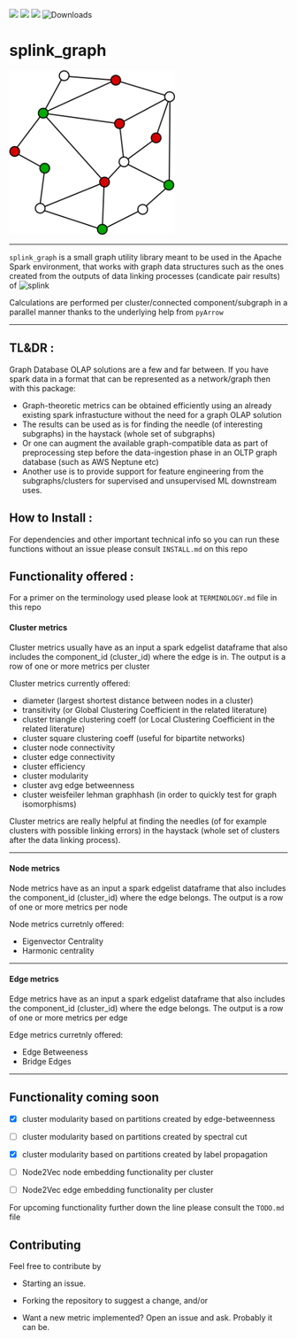 
![](https://img.shields.io/badge/spark-%3E%3D2.4.x-orange) ![](https://img.shields.io/github/languages/top/moj-analytical-services/splink_graph) ![](https://img.shields.io/pypi/v/splink_graph) ![Downloads](https://pepy.tech/badge/splink-graph)

# splink_graph



![](https://github.com/moj-analytical-services/splink_graph/raw/master/notebooks/splink_graph300x297.png)

---


`splink_graph` is a small graph utility library meant to be used in the Apache Spark environment, that works with graph data structures 
such as the ones created from the outputs of data linking processes (candicate pair results) of ![splink](https://github.com/moj-analytical-services/splink) 

Calculations are performed per cluster/connected component/subgraph in a parallel manner thanks to the underlying help from `pyArrow`

---
## TL&DR :

Graph Database OLAP solutions are a few and far between. 
If you have spark data in a format that can be represented as a network/graph then with this package:

- Graph-theoretic metrics can be obtained efficiently using an already existing spark infrastucture without the need for a graph OLAP solution
- The results can be used as is for finding the needle (of interesting subgraphs) in the haystack (whole set of subgraphs)
- Or one can augment the available graph-compatible data as part of preprocessing step before the data-ingestion phase in an OLTP graph database (such as AWS Neptune etc) 
- Another use is to provide support for feature engineering from the subgraphs/clusters for supervised and unsupervised ML downstream uses.

## How to Install : 
For dependencies and other important technical info so you can run these functions without an issue please consult
`INSTALL.md` on this repo
 
## Functionality offered :

For a primer on the terminology used please look at `TERMINOLOGY.md` file in this repo


####  Cluster metrics

Cluster metrics usually have as an input a spark edgelist dataframe that also includes the component_id (cluster_id) where the edge is in.
The output is a row of one or more metrics per cluster


Cluster metrics currently offered: 

- diameter (largest shortest distance between nodes in a cluster)
- transitivity (or Global Clustering Coefficient in the related literature)
- cluster triangle clustering coeff (or Local Clustering Coefficient in the related literature)
- cluster square clustering coeff (useful for bipartite networks)
- cluster node connectivity 
- cluster edge connectivity
- cluster efficiency
- cluster modularity
- cluster avg edge betweenness
- cluster weisfeiler lehman graphhash (in order to quickly test for graph isomorphisms)

Cluster metrics are really helpful at finding the needles (of for example clusters with possible linking errors) in the 
haystack (whole set of clusters after the data linking process).

---

####  Node metrics

Node metrics  have as an input a spark edgelist dataframe that also includes the component_id (cluster_id) where the edge belongs.
The output is a row of one or more metrics per node

Node metrics curretnly offered: 

- Eigenvector Centrality 
- Harmonic centrality

---

####  Edge metrics

Edge metrics  have as an input a spark edgelist dataframe that also includes the component_id (cluster_id) where the edge belongs.
The output is a row of one or more metrics per edge

Edge metrics curretnly offered: 

- Edge Betweeness
- Bridge Edges


---
## Functionality coming soon

- [x] cluster modularity based on partitions created by edge-betweenness
- [ ] cluster modularity based on partitions created by spectral cut
- [x] cluster modularity based on partitions created by label propagation
- [ ] Node2Vec node embedding functionality per cluster
- [ ] Node2Vec edge embedding functionality per cluster


For upcoming functionality further down the line please consult the `TODO.md` file


## Contributing

Feel free to contribute by 

 * Starting an issue.
 
 * Forking the repository to suggest a change, and/or

 * Want a new metric implemented? Open an issue and ask. Probably it can be.
